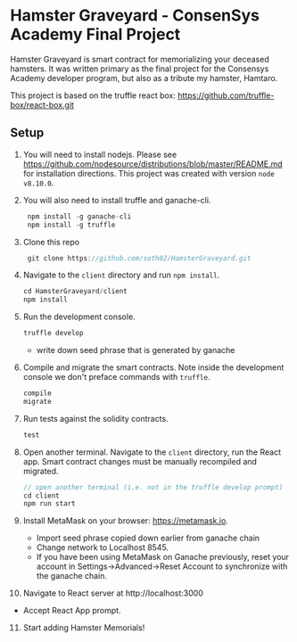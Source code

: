 # Hamster Graveyard - ConsenSys Academy Final Project

Hamster Graveyard is smart contract for memorializing your deceased hamsters.  It was written primary as the final project for the Consensys Academy developer program, but also as a tribute my hamster, Hamtaro.

This project is based on the truffle react box: https://github.com/truffle-box/react-box.git

## Setup

1. You will need to install nodejs.  Please see https://github.com/nodesource/distributions/blob/master/README.md for installation    directions.  This project was created with version `node v8.10.0`.

2. You will also need to install truffle and ganache-cli.

   ```js
    npm install -g ganache-cli
    npm install -g truffle
   ```
3. Clone this repo

   ```js
    git clone https://github.com/soth02/HamsterGraveyard.git
   ```
4. Navigate to the `client` directory and run `npm install`.
   
   ```js
   cd HamsterGraveyard/client
   npm install
   ```
   
5. Run the development console.
    ```javascript
    truffle develop
    ```
    * write down seed phrase that is generated by ganache
    
6. Compile and migrate the smart contracts. Note inside the development console we don't preface commands with `truffle`.
    ```javascript
    compile
    migrate
    ```
7. Run tests against the solidity contracts.

    ```javascript
    test
    ```

8. Open another terminal.  Navigate to the `client` directory, run the React app. Smart contract changes must be manually recompiled and migrated.
    ```javascript
    // open another terminal (i.e. not in the truffle develop prompt)
    cd client
    npm run start
    ```
9. Install MetaMask on your browser: https://metamask.io.
   * Import seed phrase copied down earlier from ganache chain
   * Change network to Localhost 8545.
   * If you have been using MetaMask on Ganache previously, reset your account
     in Settings->Advanced->Reset Account to synchronize with the ganache chain.

10. Navigate to React server at http://localhost:3000
   * Accept React App prompt.

11. Start adding Hamster Memorials!
